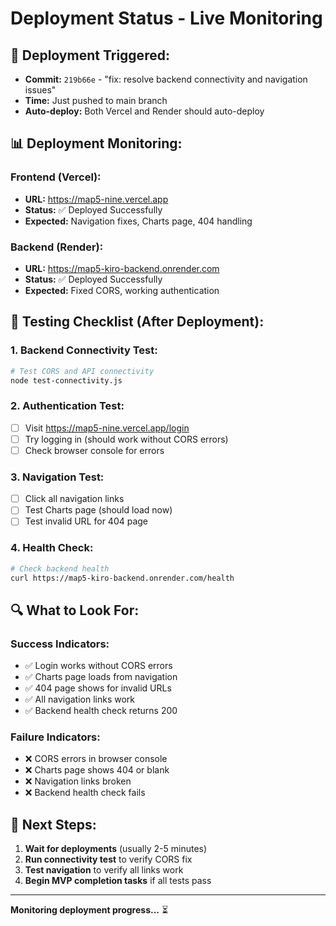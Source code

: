 # Deployment Status - Live Monitoring

## 🚀 **Deployment Triggered:**
- **Commit:** `219b66e` - "fix: resolve backend connectivity and navigation issues"
- **Time:** Just pushed to main branch
- **Auto-deploy:** Both Vercel and Render should auto-deploy

## 📊 **Deployment Monitoring:**

### Frontend (Vercel):
- **URL:** https://map5-nine.vercel.app
- **Status:** ✅ Deployed Successfully
- **Expected:** Navigation fixes, Charts page, 404 handling

### Backend (Render):
- **URL:** https://map5-kiro-backend.onrender.com
- **Status:** ✅ Deployed Successfully
- **Expected:** Fixed CORS, working authentication

## 🧪 **Testing Checklist (After Deployment):**

### 1. Backend Connectivity Test:
```bash
# Test CORS and API connectivity
node test-connectivity.js
```

### 2. Authentication Test:
- [ ] Visit https://map5-nine.vercel.app/login
- [ ] Try logging in (should work without CORS errors)
- [ ] Check browser console for errors

### 3. Navigation Test:
- [ ] Click all navigation links
- [ ] Test Charts page (should load now)
- [ ] Test invalid URL for 404 page

### 4. Health Check:
```bash
# Check backend health
curl https://map5-kiro-backend.onrender.com/health
```

## 🔍 **What to Look For:**

### Success Indicators:
- ✅ Login works without CORS errors
- ✅ Charts page loads from navigation
- ✅ 404 page shows for invalid URLs
- ✅ All navigation links work
- ✅ Backend health check returns 200

### Failure Indicators:
- ❌ CORS errors in browser console
- ❌ Charts page shows 404 or blank
- ❌ Navigation links broken
- ❌ Backend health check fails

## 📱 **Next Steps:**

1. **Wait for deployments** (usually 2-5 minutes)
2. **Run connectivity test** to verify CORS fix
3. **Test navigation** to verify all links work
4. **Begin MVP completion tasks** if all tests pass

---

**Monitoring deployment progress...** ⏳